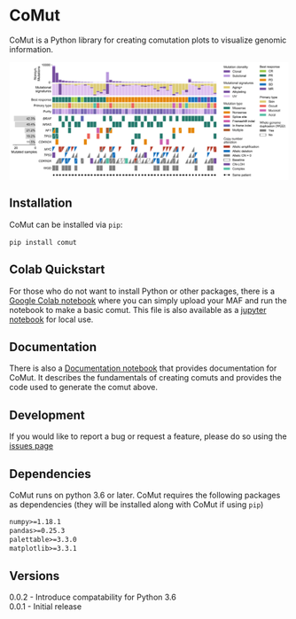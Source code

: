 # CoMut
CoMut is a Python library for creating comutation plots to visualize genomic information.

<p align="center">
<img align="center" src="examples/images/melanoma_comut.svg" width="1000"/>
</p>


## Installation

CoMut can be installed via `pip`:

`pip install comut`

## Colab Quickstart

For those who do not want to install Python or other packages, there is a [Google Colab notebook](https://colab.research.google.com/github/vanallenlab/comut/blob/master/examples/quickstart.ipynb) where you can simply upload your MAF and run the notebook to make a basic comut. This file is also available as a [jupyter notebook](https://github.com/vanallenlab/comut/blob/master/examples/quickstart.ipynb) for local use. 

## Documentation

There is also a [Documentation notebook](https://github.com/vanallenlab/comut/blob/master/examples/documentation.ipynb) that provides documentation for CoMut. It describes the fundamentals of creating comuts and provides the code used to generate the comut above.

## Development

If you would like to report a bug or request a feature, please do so using the [issues page](https://github.com/vanallenlab/comut/issues)

## Dependencies

CoMut runs on python 3.6 or later. CoMut requires the following packages as dependencies (they will be installed along with CoMut if using `pip`)

```
numpy>=1.18.1
pandas>=0.25.3
palettable>=3.3.0
matplotlib>=3.3.1
```

## Versions

0.0.2 - Introduce compatability for Python 3.6  
0.0.1 - Initial release